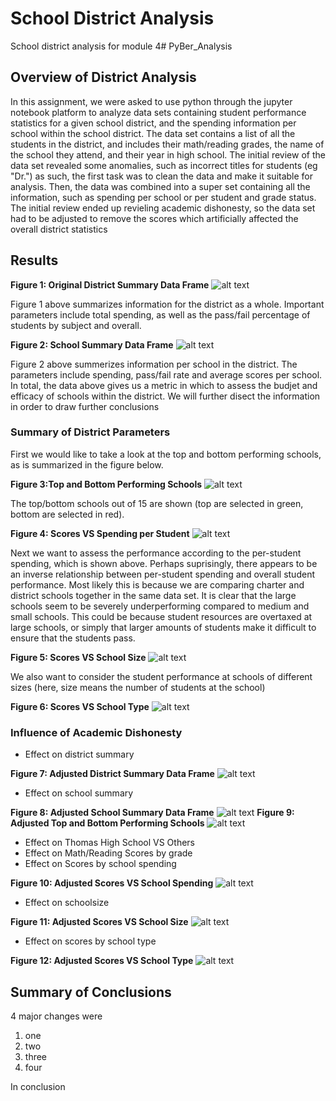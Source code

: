 # School District Analysis
School district analysis for module 4# PyBer_Analysis
## **Overview of District Analysis**
In this assignment, we were asked to use python through the jupyter notebook platform to analyze data sets containing student performance statistics for a given school district, and the spending information per school within the school district. The data set contains a list of all the students in the district, and includes their math/reading grades, the name of the school they attend, and their year in high school. The initial review of the data set revealed some anomalies, such as incorrect titles for students (eg "Dr.") as such, the first task was to clean the data and make it suitable for analysis. Then, the data was combined into a super set containing all the information, such as spending per school or per student and grade status. The initial review ended up revieling academic dishonesty, so the data set had to be adjusted to remove the scores which artificially affected the overall district statistics
## **Results**
**Figure 1: Original District Summary Data Frame**
![alt text](https://github.com/aamotz001/School_District_Analysis/blob/main/Images_for_Analysis/F1_Original%20Dist_Summary.png)

Figure 1 above summarizes information for the district as a  whole. Important parameters include total spending, as well as the pass/fail percentage of students by subject and overall. 

**Figure 2: School Summary Data Frame**
![alt text](https://github.com/aamotz001/School_District_Analysis/blob/main/Images_for_Analysis/F2_Original%20School_Summary.png)

Figure 2 above summerizes information per school in the district. The parameters include spending, pass/fail rate and average scores per school. In total, the data above gives us a metric in which to assess the budjet and efficacy of schools within the district. We will further disect the information in order to draw further conclusions

### Summary of District Parameters
First we would like to take a look at the top and bottom performing schools, as is summarized in the figure below.

**Figure 3:Top and Bottom Performing Schools**
![alt text](https://github.com/aamotz001/School_District_Analysis/blob/main/Images_for_Analysis/F3_Top_Bottom_Schools.png)

The top/bottom schools out of 15 are shown (top are selected in green, bottom are selected in red).

**Figure 4: Scores VS Spending per Student**
![alt text](https://github.com/aamotz001/School_District_Analysis/blob/main/Images_for_Analysis/F4_Scores_V_Spending.png)

Next we want to assess the performance according to the per-student spending, which is shown above. Perhaps suprisingly, there appears to be an inverse relationship between per-student spending and overall student performance. Most likely this is because we are comparing charter and district schools together in the same data set. It is clear that the large schools seem to be severely underperforming compared to medium and small schools. This could be because student resources are overtaxed at large schools, or simply that larger amounts of students make it difficult to ensure that the students pass.

**Figure 5: Scores VS School Size**
![alt text](https://github.com/aamotz001/School_District_Analysis/blob/main/Images_for_Analysis/F5_Scores_V_Size.png)

We also want to consider the student performance at schools of different sizes (here, size means the number of students at the school)

**Figure 6: Scores VS School Type**
![alt text](https://github.com/aamotz001/School_District_Analysis/blob/main/Images_for_Analysis/F6_Scores_V_Type.png)
### Influence of Academic Dishonesty

- Effect on district summary

**Figure 7: Adjusted District Summary Data Frame**
![alt text](https://github.com/aamotz001/School_District_Analysis/blob/main/Images_for_Analysis/F7_Adjusted_Dist_Summary.png)

- Effect on school summary

**Figure 8: Adjusted School Summary Data Frame**
![alt text](https://github.com/aamotz001/School_District_Analysis/blob/main/Images_for_Analysis/F8_Adjusted_School_Summary.png)
**Figure 9: Adjusted Top and Bottom Performing Schools**
![alt text](https://github.com/aamotz001/School_District_Analysis/blob/main/Images_for_Analysis/F9_Adjusted_Top_Bottom_Inc_9.png)

- Effect on Thomas High School VS Others
- Effect on Math/Reading Scores by grade
- Effect on Scores by school spending

**Figure 10: Adjusted Scores VS School Spending**
![alt text](https://github.com/aamotz001/School_District_Analysis/blob/main/Images_for_Analysis/F10_Adjusted_Scores_V_Spending.png)
- Effect on schoolsize

**Figure 11: Adjusted Scores VS School Size**
![alt text](https://github.com/aamotz001/School_District_Analysis/blob/main/Images_for_Analysis/F11_Adjusted_Scores_V_Size.png)

- Effect on scores by school type

**Figure 12: Adjusted Scores VS School Type**
![alt text](https://github.com/aamotz001/School_District_Analysis/blob/main/Images_for_Analysis/F12_Adjusted_Scores_V_Type.png)
## Summary of Conclusions
4 major changes were
1. one
2. two
3. three
4. four

In conclusion
